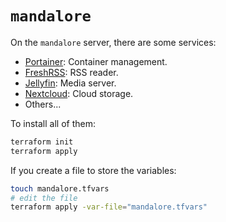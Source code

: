 # `mandalore`

On the `mandalore` server, there are some services:

+ [Portainer](https://www.portainer.io/): Container management.
+ [FreshRSS](https://freshrss.org/): RSS reader.
+ [Jellyfin](https://jellyfin.org/): Media server.
+ [Nextcloud](https://nextcloud.com/): Cloud storage.
+ Others...

To install all of them:

```bash
terraform init
terraform apply
```

If you create a file to store the variables:

```bash
touch mandalore.tfvars
# edit the file
terraform apply -var-file="mandalore.tfvars"
```
